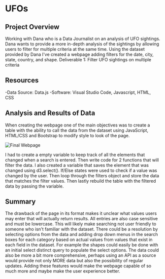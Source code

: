 # UFOs
## Project Overview
Working with Dana who is a Data Journalist on an analysis of UFO sightings. Dana wants to provide a more in-depth analysis of the sightings by allowing users to filter for multiple criteria at the same time. Using the dataset provided by Dana I've created a webpage adding filters for the date, city, state, country, and shape.
Deliverable 1: Filter UFO sightings on multiple criteria

## Resources
-Data Source: Data.js
-Software: Visual Studio Code, Javascript, HTML, CSS

## Analysis and Results of Data
When creating the webpage one of the main objectives was to create a table with the ability to call the data from the dataset using JavaScript, HTML/CSS and Bootstrap to modify style to look of the page. 

![Final Webpage](https://user-images.githubusercontent.com/108022219/189267829-1dcace8e-2b82-440e-a630-14ed0e8281e5.png)

I had to create a empty variable to keep track of all the elements that changed when a search is entered.  Then write code for 2 functions that will filter the data.
I also created a variable that saves the element that was changed using d3.select().  If/Else states were used to check if a value was changed by the user.  Then  loop through the filters object and store the data that matches the filter values.  Then lastly rebuild the table with the filtered data by passing the variable.



## Summary 
The drawback of the page in its format makes it unclear what values users may enter that will actually return results. All entries are also case sensitive and must be lowercase. This will likely make searching not user friendly to someone who isn't familiar with the dataset. There could be a resolution by selecting options from the data and adding drop down menus in the search boxes for each category based on actual values from values that exist in each field in the dataset. For example the shapes could easily be done with an initial select distinct query to populate the select options. The data could also be more a bit more comprehensive, perhaps using an API as a source would provide not only MORE data but also the possibility of regular updates. Adding these features would make the webpage capable of so much more and maybe make the user experience better.
